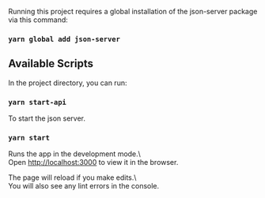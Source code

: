 Running this project requires a global installation of the json-server package via this command:  
### `yarn global add json-server`  

## Available Scripts  

In the project directory, you can run:

### `yarn start-api`  
To start the json server.

### `yarn start`  

Runs the app in the development mode.\  
Open [http://localhost:3000](http://localhost:3000) to view it in the browser.  

The page will reload if you make edits.\  
You will also see any lint errors in the console.  
